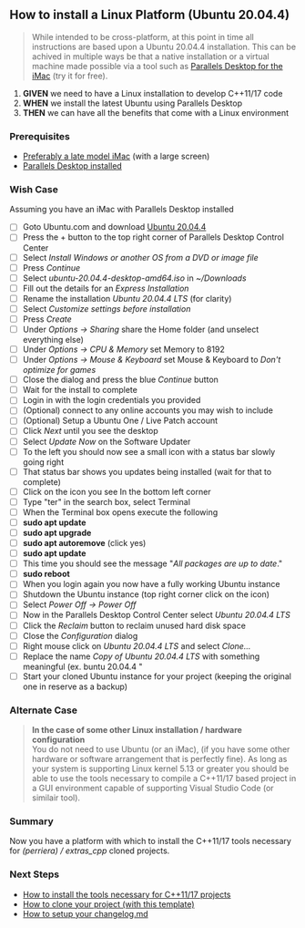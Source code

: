 

## How to install a Linux Platform (Ubuntu 20.04.4)
> While intended to be cross-platform, at this point in time all instructions are based upon a Ubuntu 20.04.4 installation. This can be achived in multiple ways be that a native installation or a virtual machine made possible via a tool such as [Parallels Desktop for the iMac](https://www.parallels.com/ca/pd/general/?gclid=CjwKCAjwjZmTBhB4EiwAynRmD6SV4LdfM_DXaYiwTJhJJBddfc6JM_bDuAuWsUyyHUMj5zEQnC3wjBoCfgcQAvD_BwE) (try it for free).

 1. **GIVEN** we need to have a Linux installation to develop C++11/17 code
 2. **WHEN** we install the latest Ubuntu using Parallels Desktop
 3. **THEN** we can have all the benefits that come with a Linux environment

### Prerequisites
  - [Preferably a late model iMac](https://www.apple.com/ca/imac-24/?afid=p238%7CsOluZynmu-dc_mtid_1870765e38482_pcrid_571348307644_pgrid_125362851562_pntwk_g_pchan__pexid__&cid=aos-ca-kwGO-mac--slid---product-) (with a large screen)
  - [Parallels Desktop installed](https://www.parallels.com/ca/pd/general/?gclid=CjwKCAjwjZmTBhB4EiwAynRmD6SV4LdfM_DXaYiwTJhJJBddfc6JM_bDuAuWsUyyHUMj5zEQnC3wjBoCfgcQAvD_BwE)

 
### Wish Case
Assuming you have an iMac with Parallels Desktop installed

 - [ ] Goto Ubuntu.com and download [Ubuntu 20.04.4](https://releases.ubuntu.com/20.04/)
 - [ ] Press the + button to the top right corner of Parallels Desktop Control Center
 - [ ] Select *Install Windows or another OS from a DVD or image file*
 - [ ] Press *Continue*
 - [ ] Select *ubuntu-20.04.4-desktop-amd64.iso* in *~/Downloads* 
 - [ ] Fill out the details for an *Express Installation*
 - [ ] Rename the installation *Ubuntu 20.04.4 LTS* (for clarity)
 - [ ] Select *Customize settings before installation*
 - [ ] Press *Create*
 - [ ] Under *Options -> Sharing* share the Home folder (and unselect everything else)
 - [ ] Under *Options -> CPU & Memory* set Memory to 8192 
 - [ ] Under *Options -> Mouse & Keyboard* set Mouse & Keyboard to *Don't optimize for games*
 - [ ] Close the dialog and press the blue *Continue* button
 - [ ] Wait for the install to complete
 - [ ] Login in with the login credentials you provided
 - [ ] (Optional) connect to any online accounts you may wish to include 
 - [ ] (Optional) Setup a Ubuntu One / Live Patch account
 - [ ] Click *Next* until you see the desktop
 - [ ] Select *Update Now* on the Software Updater
 - [ ] To the left you should now see a small icon with a status bar slowly going right
 - [ ] That status bar shows you updates being installed (wait for that to complete)
 - [ ] Click on the icon you see In the bottom left corner 
 - [ ] Type "ter" in the search box, select Terminal
 - [ ] When the Terminal box opens execute the following
 - [ ] **sudo apt update**
 - [ ] **sudo apt upgrade**
 - [ ] **sudo apt autoremove** (click yes)
 - [ ] **sudo apt update**
 - [ ]  This time you should see the message "*All packages are up to date*."
 - [ ] **sudo reboot**
 - [ ] When you login again you now have a fully working Ubuntu instance
 - [ ] Shutdown the Ubuntu instance (top right corner click on the icon)
 - [ ] Select *Power Off -> Power Off*
 - [ ] Now in the Parallels Desktop Control Center select *Ubuntu 20.04.4 LTS*
 - [ ] Click the *Reclaim* button to reclaim unused hard disk space
 - [ ] Close the *Configuration* dialog
 - [ ] Right mouse click on *Ubuntu 20.04.4 LTS* and select *Clone...*
 - [ ] Replace the name *Copy of Ubuntu 20.04.4 LTS* with something meaningful (ex. buntu 20.04.4 <your project name>"
 - [ ] Start your cloned Ubuntu instance for your project (keeping the original one in reserve as a backup)

### Alternate Case
> **In the case of some other Linux installation / hardware configuration**<br/>
> You do not need to use Ubuntu (or an iMac), (if you have some other hardware or software arrangement that is perfectly fine). As long as your system is supporting Linux kernel 5.13 or greater you should be able to use the tools necessary to compile a C++11/17 based project in a GUI environment capable of supporting Visual Studio Code (or similair tool).

### Summary 
Now you have a platform with which to install the C++11/17 tools necessary for *(perriera) /  extras_cpp* cloned projects.

### Next Steps
 - [How to install the tools necessary for C++11/17 projects](https://github.com/perriera/extras_cpp/blob/dev/docs/INSTALL.md)
 - [How to clone your project (with this template)](https://github.com/perriera/extras_cpp/blob/dev/docs/CLONE.md)
 - [How to setup your changelog.md](https://github.com/perriera/extras_cpp/blob/dev/docs/CHANGELOG.md)


